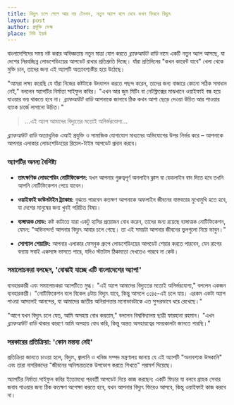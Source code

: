 ```yaml
---
title: বিদ্যুৎ চলে গেলে আর নয় টেনশন, নতুন অ্যাপ বলে দেবে কখন ফিরবে বিদ্যুৎ
layout: post
author: প্রযুক্তি ডেস্ক
place: নিউ ইয়র্ক
---
```


বাংলাদেশিদের সময় নষ্ট করার অভিজ্ঞতায় নতুন মাত্রা যোগ করতে *ব্ল্যাকআউট বাডি* নামে একটি নতুন অ্যাপ আসছে, যা দেশের নিরবচ্ছিন্ন লোডশেডিংয়ের আপডেট রাখার প্রতিশ্রুতি দিচ্ছে। যাঁরা প্রতিদিনের "কখন কারেন্ট যাবে" খেলা থেকে মুক্তি চান, তাদের জন্য এই অ্যাপটি অত্যাবশ্যকীয় হয়ে উঠেছে।

"আমরা লক্ষ্য করেছি যে যাঁরা নিজের কষ্টটাকে উদযাপন করতে পছন্দ করেন, তাদের জন্য বাজারে কোনো সঠিক সমাধান নেই," বললেন অ্যাপটির নির্মাতা সাইফুল কবির। "এখন আর জুম মিটিং বা নেটফ্লিক্সের মাঝখানে ওয়াইফাই বন্ধ হয়ে যাওয়ার ভয় থাকতে হবে না। *ব্ল্যাকআউট বাডি* আপনাকে জানাবে ঠিক কখন আশা ছেড়ে দেওয়া উচিত আর পাওয়ার ব্যাংক চার্জে লাগানো উচিত।"

> ...এই অ্যাপ আমাদের বিদ্যুতের মতোই অনির্ভরযোগ্য...

*ব্ল্যাকআউট বাডি* অত্যাধুনিক এআই প্রযুক্তি ও সামাজিক যোগাযোগ মাধ্যমের অভিযোগের উপর নির্ভর করে – আপনাকে আপনার এলাকার লোডশেডিংয়ের রিয়েল-টাইম আপডেট প্রদান করবে। 

### অ্যাপটির অনন্য বৈশিষ্ট্য

- **তাৎক্ষণিক লোডশেডিং নোটিফিকেশন:** যখন আপনার গুরুত্বপূর্ণ অনলাইন ক্লাস বা ডেডলাইন বাদ দিতে হবে তখনি আপনি নোটিফিকেশন পেয়ে যাবেন। 

- **ওয়াইফাই ডাউনটাইম ট্র্যাকার:** বুঝতে পারবেন কতক্ষণ আপনাকে অফলাইন জীবনের বাস্তবতার মুখোমুখি হতে হবে, যা দেশের মানুষের জন্য খুবই পরিচিত বিষয়।

- **ব্যঙ্গাত্মক মোড:** কষ্ট কাটাতে যারা একটু হাসির প্রয়োজন বোধ করেন, তাদের জন্য রয়েছে ব্যঙ্গাত্মক নোটিফিকেশন, যেমন: "অভিনন্দন! আপনার বিদ্যুৎ আবার চলে গেছে। তা এই সময়টা আপনার জীবনের ভুলগুলো নিয়ে ভাবুন।"

- **সোশ্যাল শেয়ারিং:** আপনার এলাকার ফেসবুক গ্রুপে লোডশেডিংয়ের আপডেট শেয়ার করতে পারবেন, যেন রাগের বন্যায় সবাই একসঙ্গে ভাসতে পারে, যদিও স্ট্যাটাস ঠিকমতো দেখতেও পারবে না কেউ।

### সমালোচকরা বলছেন, 'বোঝাই যাচ্ছে এটি বাংলাদেশের অ্যাপ!'

ব্যবহারকারী এবং সমালোচকরা অ্যাপটিতে মুগ্ধ। "এই অ্যাপ আমাদের বিদ্যুতের মতোই অনির্ভরযোগ্য," বললেন একজন ব্যবহারকারী। "নোটিফিকেশন বলে বিকেল ৪টায় বিদ্যুৎ যাবে, কিন্তু আসলে ৩:৪৫-এই চলে যায়। এরকম একটা অ্যাপ পাওয়া আসলেই আনন্দের, যা আমাদের জাতীয় অনিরাপত্তার মনোভাবটাকে এত সুন্দরভাবে ধরে রেখেছে।"

"আগে যখন বিদ্যুৎ চলে যেত, আমি অসহায় বোধ করতাম," বললেন বিশ্ববিদ্যালয় ছাত্রী ফারহানা রহমান। "এখন *ব্ল্যাকআউট বাডি* থাকার কারণে আমি অসহায় বোধ করি, কিন্তু অন্তত অসহায়ত্বের সময়কালটা জানতে পারছি।"

### সরকারের প্রতিক্রিয়া: 'কোন মন্তব্য নেই'

প্রতিক্রিয়া জানতে চাওয়া হলে, বিদ্যুৎ, জ্বালানি ও খনিজ সম্পদ মন্ত্রণালয় জানায় যে এই অ্যাপটি "অনাবশ্যক উসকানি" এবং তারা নাগরিকদের "জীবনের অনিশ্চয়তাকে উপভোগ করতে শিখতে" পরামর্শ দিয়েছে। 

অ্যাপটির নির্মাতা সাইফুল কবির ইতোমধ্যে পরবর্তী আপডেট নিয়ে কাজ করছেন: একটি ফিচার যা বলবে গ্রাহক সেবার জবাব পাওয়ার জন্য ঠিক কতক্ষণ অপেক্ষা করতে হবে, যখন আপনার বিদ্যুৎ ফিরেও আসবে, কিন্তু ওয়াইফাই কাজ করবে না।
